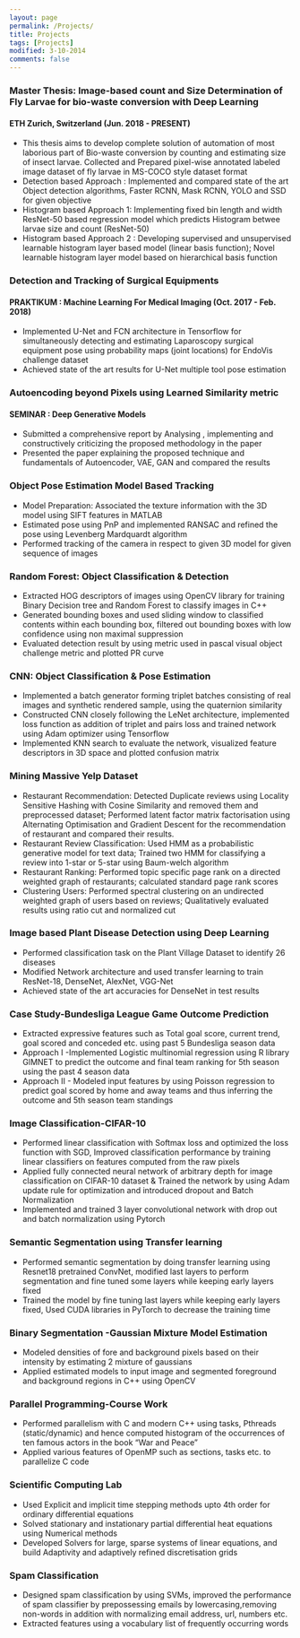 ```yaml
---
layout: page
permalink: /Projects/
title: Projects
tags: [Projects]
modified: 3-10-2014
comments: false
---
```





### Master Thesis: Image-based count and Size Determination of Fly Larvae for bio-waste conversion with Deep Learning
#### ETH Zurich, Switzerland (Jun. 2018 - PRESENT)
- This thesis aims to develop complete solution of automation of most laborious part of Bio-waste conversion by counting and estimating size of insect larvae. Collected and Prepared pixel-wise annotated labeled image dataset of fly larvae in MS-COCO style dataset format
- Detection based Approach : Implemented and compared state of the art Object detection algorithms, Faster RCNN, Mask RCNN, YOLO and SSD for given objective
- Histogram based Approach 1: Implementing fixed bin length and width ResNet-50 based regression model which predicts Histogram betwee larvae size and count (ResNet-50)
- Histogram based Approach 2 : Developing supervised and unsupervised learnable histogram layer based model (linear basis function); Novel learnable histogram layer model based on hierarchical basis function

### Detection and Tracking of Surgical Equipments
#### PRAKTIKUM : Machine Learning For Medical Imaging (Oct. 2017 - Feb. 2018)
- Implemented U-Net and FCN architecture in Tensorflow for simultaneously detecting and estimating Laparoscopy surgical equipment pose using probability maps (joint locations) for EndoVis challenge dataset
- Achieved state of the art results for U-Net multiple tool pose estimation

### Autoencoding beyond Pixels using Learned Similarity metric
#### SEMINAR : Deep Generative Models
- Submitted a comprehensive report by Analysing , implementing and constructively criticizing
the proposed methodology in the paper
- Presented the paper explaining the proposed technique and fundamentals of Autoencoder,
VAE, GAN and compared the results

### Object Pose Estimation Model Based Tracking
- Model Preparation: Associated the texture information with the 3D model using SIFT features in MATLAB
- Estimated pose using PnP and implemented RANSAC and refined the pose using Levenberg Mardquardt algorithm
- Performed tracking of the camera in respect to given 3D model for given sequence of images

### Random Forest: Object Classification \& Detection
- Extracted HOG descriptors of images using OpenCV library for training Binary Decision tree and Random Forest to classify images in C++
- Generated bounding boxes and used sliding window to classified contents within each bounding box, filtered out bounding boxes with low confidence using non maximal suppression
- Evaluated detection result by using metric used in pascal visual object challenge metric and plotted PR curve

### CNN: Object Classification \& Pose Estimation
- Implemented a batch generator forming triplet batches consisting of real images and synthetic rendered sample, using the quaternion similarity
- Constructed CNN closely following the LeNet architecture, implemented loss function as addition of triplet and pairs loss and trained network using Adam optimizer using Tensorflow
- Implemented KNN search to evaluate the network, visualized feature descriptors in 3D space and plotted confusion matrix

### Mining Massive Yelp Dataset
- Restaurant Recommendation: Detected Duplicate reviews using Locality Sensitive Hashing with Cosine Similarity and removed them and preprocessed dataset; Performed latent factor matrix factorisation using Alternating Optimisation and Gradient Descent for the recommendation of restaurant and compared their results.
- Restaurant Review Classification: Used HMM as a probabilistic generative model for text data; Trained two HMM for classifying a review into 1-star or 5-star using Baum-welch algorithm
- Restaurant Ranking: Performed topic specific page rank on a directed weighted graph of restaurants; calculated standard page rank scores
- Clustering Users: Performed spectral clustering on an undirected weighted graph of users based on reviews; Qualitatively evaluated results using ratio cut and normalized cut

### Image based Plant Disease Detection using Deep Learning
- Performed classification task on the Plant Village Dataset to identify 26 diseases
- Modified Network architecture and used transfer learning to train ResNet-18, DenseNet, AlexNet, VGG-Net
- Achieved state of the art accuracies for DenseNet in test results

### Case Study-Bundesliga League Game Outcome Prediction
- Extracted expressive features such as Total goal score, current trend, goal scored and conceded etc. using
past 5 Bundesliga season data
- Approach I -Implemented Logistic multinomial regression using R library GlMNET to predict the outcome and final team ranking for 5th season using the past 4 season data
- Approach II - Modeled input features by using Poisson regression to predict goal scored by home and away teams and thus inferring the outcome and 5th season team standings

### Image Classification-CIFAR-10
- Performed linear classification with Softmax loss and optimized the loss function with SGD, Improved classification performance by training linear classifiers on features computed from the raw pixels
- Applied fully connected neural network of arbitrary depth for image classification on CIFAR-10 dataset \& Trained the network by using Adam update rule for optimization and introduced dropout and Batch Normalization
- Implemented and trained 3 layer convolutional network with drop out and batch normalization using Pytorch

### Semantic Segmentation using Transfer learning
- Performed semantic segmentation by doing transfer learning using Resnet18 pretrained ConvNet, modified last layers to perform segmentation and fine tuned some layers while keeping early layers fixed
- Trained the model by fine tuning last layers while keeping early layers fixed, Used CUDA libraries in PyTorch to decrease the training time

### Binary Segmentation -Gaussian Mixture Model Estimation
- Modeled densities of fore and background pixels based on their intensity by estimating 2 mixture of gaussians
- Applied estimated models to input image and segmented foreground and background regions in C++ using OpenCV

### Parallel Programming-Course Work
- Performed parallelism with C and modern C++ using tasks, Pthreads (static/dynamic) and hence computed histogram of the occurrences of ten famous actors in the book “War and Peace”
- Applied various features of OpenMP such as sections, tasks etc. to parallelize C code

### Scientific Computing Lab 
- Used Explicit and implicit time stepping methods upto 4th order for ordinary differential equations
- Solved stationary and instationary partial differential heat equations using Numerical methods
- Developed Solvers for large, sparse systems of linear equations, and build Adaptivity and adaptively refined discretisation grids

### Spam Classification
- Designed spam classification by using SVMs, improved the performance of spam classifier by prepossessing emails by lowercasing,removing non-words in addition with normalizing email address, url, numbers etc.
- Extracted features using a vocabulary list of frequently occurring words
